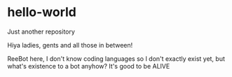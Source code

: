 # hello-world
Just another repository

Hiya ladies, gents and all those in between!

ReeBot here, I don't know coding languages so I don't exactly exist yet, but what's existence to a bot anyhow?
It's good to be ALIVE
